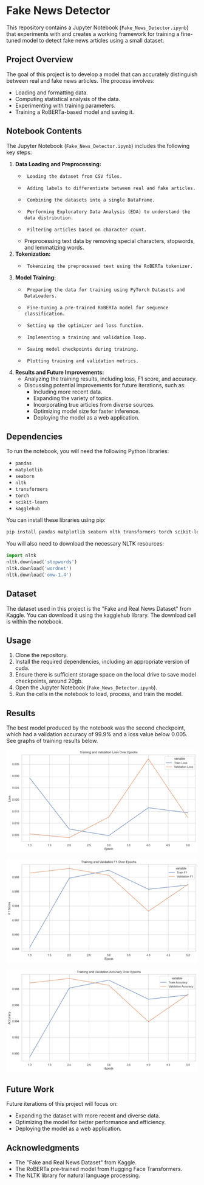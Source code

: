 # Fake News Detector

This repository contains a Jupyter Notebook (`Fake_News_Detector.ipynb`) that experiments with and creates a working framework for training a fine-tuned model to detect fake news articles using a small dataset.

## Project Overview

The goal of this project is to develop a model that can accurately distinguish between real and fake news articles. The process involves:

-   Loading and formatting data.
-   Computing statistical analysis of the data.
-   Experimenting with training parameters.
-   Training a RoBERTa-based model and saving it.

## Notebook Contents

The Jupyter Notebook (`Fake_News_Detector.ipynb`) includes the following key steps:

1.  **Data Loading and Preprocessing:**
    -      Loading the dataset from CSV files.
    -      Adding labels to differentiate between real and fake articles.
    -      Combining the datasets into a single DataFrame.
    -      Performing Exploratory Data Analysis (EDA) to understand the data distribution.
    -      Filtering articles based on character count.
    -   Preprocessing text data by removing special characters, stopwords, and lemmatizing words.
2.  **Tokenization:**
    -      Tokenizing the preprocessed text using the RoBERTa tokenizer.
3.  **Model Training:**
    -      Preparing the data for training using PyTorch Datasets and DataLoaders.
    -      Fine-tuning a pre-trained RoBERTa model for sequence classification.
    -      Setting up the optimizer and loss function.
    -      Implementing a training and validation loop.
    -      Saving model checkpoints during training.
    -      Plotting training and validation metrics.
4.  **Results and Future Improvements:**
    -   Analyzing the training results, including loss, F1 score, and accuracy.
    -   Discussing potential improvements for future iterations, such as:
        -   Including more recent data.
        -   Expanding the variety of topics.
        -   Incorporating true articles from diverse sources.
        -   Optimizing model size for faster inference.
        -   Deploying the model as a web application.

## Dependencies

To run the notebook, you will need the following Python libraries:

-   `pandas`
-   `matplotlib`
-   `seaborn`
-   `nltk`
-   `transformers`
-   `torch`
-   `scikit-learn`
-   `kagglehub`

You can install these libraries using pip:

```bash
pip install pandas matplotlib seaborn nltk transformers torch scikit-learn kagglehub
```

You will also need to download the necessary NLTK resources:

```python
import nltk
nltk.download('stopwords')
nltk.download('wordnet')
nltk.download('omw-1.4')
```

## Dataset

The dataset used in this project is the "Fake and Real News Dataset" from Kaggle. You can download it using the kagglehub library.
The download cell is within the notebook.

## Usage

1.  Clone the repository.
2.  Install the required dependencies, including an appropriate version of cuda.
3.  Ensure there is sufficient storage space on the local drive to save model checkpoints, around 20gb. 
4.  Open the Jupyter Notebook (`Fake_News_Detector.ipynb`).
5.  Run the cells in the notebook to load, process, and train the model.

## Results

The best model produced by the notebook was the second checkpoint, which had a validation accuracy of 99.9% and a loss value below 0.005. See graphs of training results below.

![](https://github.com/Davidkeebler/Fake-News-Detector/blob/main/Images/loss.png)

![](https://github.com/Davidkeebler/Fake-News-Detector/blob/main/Images/f1.png)

![](https://github.com/Davidkeebler/Fake-News-Detector/blob/main/images/accuracy.png)

## Future Work

Future iterations of this project will focus on:

-   Expanding the dataset with more recent and diverse data.
-   Optimizing the model for better performance and efficiency.
-   Deploying the model as a web application.

## Acknowledgments

-   The "Fake and Real News Dataset" from Kaggle.
-   The RoBERTa pre-trained model from Hugging Face Transformers.
-   The NLTK library for natural language processing.

